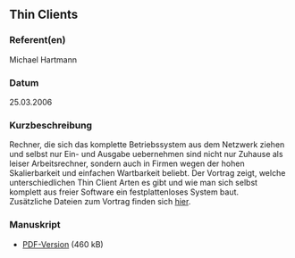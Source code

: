
 
## Thin Clients


### Referent(en)
 Michael Hartmann

### Datum
 25.03.2006

### Kurzbeschreibung
 Rechner, die sich das komplette Betriebssystem aus dem Netzwerk ziehen und selbst nur Ein- und Ausgabe uebernehmen sind nicht nur Zuhause als leiser Arbeitsrechner, sondern auch in Firmen wegen der hohen Skalierbarkeit und einfachen Wartbarkeit beliebt. Der Vortrag zeigt, welche unterschiedlichen Thin Client Arten es gibt und wie man sich selbst komplett aus freier Software ein festplattenloses System baut.
<br>
Zusätzliche Dateien zum Vortrag finden sich [hier](https://www.speicherleck.de/estel/luga/vortraege/ThinClients).



### Manuskript

          
* [PDF-Version](/download/Vortraege/Thin_Clients.pdf) (460 kB)
                 
      
  

